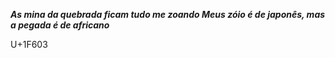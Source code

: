 <i><b><p>As mina da quebrada ficam tudo me zoando
Meus zóio é de japonês, mas a pegada é de africano</p></b></i>U+1F603

